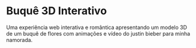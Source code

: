 # Buquê 3D Interativo

Uma experiência web interativa e romântica apresentando um modelo 3D de um buquê de flores com animações e vídeo do justin bieber para minha namorada.
